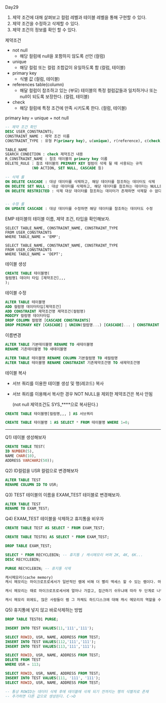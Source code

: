 Day29

1. 제약 조건에 대해 살펴보고 컬럼 레벨과 테이블 레벨을 통해 구현할 수 있다.
2. 제약 조건을 수정하고 삭제할 수 있다.
3. 제약 조건의 정보를 확인 할 수 있다.



제약조건

- not null
  - 해당 컬럼에 null을 포함하지 않도록 선언 (컬럼)
- unique
  - 해당 컬럼 또는 컬럼 조합값이 유일하도록 함 (컬럼, 테이블)
- primary key
  - 식별 값 (컬럼, 테이블)
- references table(column)
  - 해달 컬럼이 참조하고 있는 (부모) 테이블의 특정 컬럼값들과 일치하거나 또는 null이 되도록 보장한다. (컬럼, 테이블)
- check
  - 해당 컬럼에 특정 조건에 만족 시키도록 한다. (컬럼, 테이블)



primary key = unique + not null





```sql
-- 제약 조건 확인
DESC USER_CONSTRAINTS;
CONSTRAINT_NAME : 제약 조건 이름
CONSTRAINT_TYPE : 유형 P(primary key), u(unique), r(reference), c(check)

TABLE_NAME
SEARCH_CONDITION : check 제약조건 내용
R_CONSTRAINT_NAME : 참조 테이블의 primary key 이름
DELETE_RULE : 참조 테이블의 PRIMARY KEY 컬럼이 삭제 될 때 사용되는 규칙
			(NO ACTION, SET NULL, CASCADE 등)
```



```sql
-- 삭제 룰
ON DELETE CASCADE : 대상 데이터를 삭제하고, 해당 데이터를 참조하는 데이터도 삭제
ON DELETE SET NULL : 대상 데이터를 삭제하고, 해당 데이터를 참조하는 데이터는 NULL로 바꿈
ON DELETE RESTRICTED : 삭제 대상 데이터를 참조하는 데이터가 존재하면 삭제할 수 없다 (기본값)


-- 수정 룰
ON UPDATE CASCADE : 대상 데이터를 수정하면 해당 데이터를 참조하는 데이터도 수정
```





EMP 테이블의 테이블 이름, 제약 조건, 타입을 확인해보자.

```SAS
SELECT TABLE_NAME, CONSTRAINT_NAME, CONSTRAINT_TYPE
FROM USER_CONSTRAINTS
WHERE TABLE_NAME = 'EMP';

SELECT TABLE_NAME, CONSTRAINT_NAME, CONSTRAINT_TYPE
FROM USER_CONSTRAINTS
WHERE TABLE_NAME = 'DEPT';
```



테이블 생성

```sql
CREATE TABLE 테이블명(
컬럼명1 데이터 타입 [제약조건],,,
);
```



테이블 수정

```sql
ALTER TABLE 테이블명
ADD 컬럼명 데이터타입[제약조건]
ADD CONSTRAINT 제약조건명 제약조건(컬럼명)
MODIFY 컬럼명 데이터타입
DROP COLUMN 컬럼명 [CASCADE CONSTRAINTS]
DROP PRIMARY KEY [CASCADE] | UNION(컬럼명...) [CASCADE]... | CONSTRAINT 제약조건명[CASCADE]...
```



이름변경

```sql
ALTER TABLE 기본테이블명 RENAME TO 새테이블명
RENAME 기존테이블명 TO 새테이블명

ALTER TABLE 테이블명 RENAME COLUMN 기본컬럼명 TO 새컬럼명
ALTER TABLE 테이블명 RENAME CONSTRAINT 기존제약조건명 TO 새제약조건명
```



테이블 복사

- 서브 쿼리를 이용한 테이블 생성 및 행(레코드) 복사

- 서브 쿼리를 이용해서 복사한 경우 NOT NULL을 제외한 제약조건은 복사 안됨

  (not null 제약조건도 SYS_\****으로 복사된다.)

```sql
CREATE TABLE 테이블명[컬럼명,,, ] AS 서브쿼리

CREATE TABLE 테이블명 1 AS SELECT * FROM 테이블명 WHERE 1=0;
```

---

Q1) 테이블 생성해보자

```sql
CREATE TABLE TEST(
ID NUMBER(5),
NAME CHAR(10),
ADDRESS VARCHAR2(50));
```



Q2) ID컬럼을 USR 컬럼으로 변경해보자

```sql
ALTER TABLE TEST
RENAME COLUMN ID TO USR;
```



Q3) TEST 테이블의 이름을 EXAM_TEST 테이블로 변경해보자.

```sql
ALTER TABLE TEST
RENAME TO EXAM_TEST;
```



Q4) EXAM_TEST 테이블을 삭제하고 휴지통을 비우자

```sql
CREATE TABLE TEST AS SELECT * FROM EXAM_TEST;

CREATE TABLE TEST01 AS SELECT * FROM EXAM_TEST;

DROP TABLE EXAM_TEST;

SELECT * FROM RECYCLEBIN; -- 휴지통 / 캐시메모리 버퍼 2K, 4K, 6K...
DESC RECYCLEBIN;

PURGE RECYCLEBIN; -- 휴지통 삭제
```



```markdown
캐시메모리(cache memory)
캐시 메모리는 마이크로프로세서가 일반적인 램에 비해 더 빨리 액세스 할 수 있는 램이다. 마이크로프로세서가 데이터를 처리할 때 제일 먼저 캐시 메모리에 있는지를 찾아본 후, 만약 거기에서 원하는 데이터를 찾으면, (읽는데 더 많은 시간이 필요한) 메인 메모리로 갈 필요가 없게 된다.

캐시 메모리는 때로 마이크로프로세서에 얼마나 가깝고, 접근하기 쉬우냐에 따라 두 단계로 나뉘어진다. 레벨-1 (흔히 L1이라고도 표기한다) 캐시는 마이크로프로세서와 같은 칩 내에 있다 (예를 들면 PowerPC 601 프로세서는 자체 칩 내에 32 KB의 L1 캐시가 내장되어 있다). 레벨-2 캐시는 보통 별도로 분리된 SRAM 칩이며, 메인 메모리는 보통 DRAM 칩을 사용한다. SRAM은 DRAM과는 달리 전자기적으로 재생시킬 필요가 없기 때문에 값이 더 비싸다. 많이 사용되는 캐시 메모리 크기는 1 MB 이다.

캐시 메모리 외에도, 많은 사람들이 램 그 자체도 하드디스크에 대해 캐시 메모리의 역할을 수행한다고 생각하는데, 그 이유는 사용자가 컴퓨터를 켜고 운영체계를 적재하면 일단 램의 모든 내용은 하드디스크로부터 가져오기 때문이며, 이후 사용자가 새로운 응용프로그램을 시작하는 바에 따라 새로운 데이터를 액세스하게 된다. 램은 하드디스크로부터 가장 최근에 읽었던 데이터를 유지하기 위해 디스크 캐시라고 불리는 특별한 장소를 가질 수 있다.
```



Q5) 휴지통에 넣지 않고 바로삭제하는 방법

```sql
DROP TABLE TEST01 PURGE;
```



```sql
INSERT INTO TEST VALUES(11,'111','111');

SELECT ROWID, USR, NAME, ADDRESS FROM TEST;
INSERT INTO TEST VALUES(112,'111','111');
INSERT INTO TEST VALUES(113,'111','111');

SELECT ROWID, USR, NAME, ADDRESS FROM TEST;
DELETE FROM TEST
WHERE USR = 113;

SELECT ROWID, USR, NAME, ADDRESS FROM TEST;
INSERT INTO TEST VALUES(111, '111', '111');
SELECT ROWID, USR, NAME, ADDRESS FROM TEST;

-- 통상 ROWID는 데이터 삭제 후에 테이블에 삭제 되기 전까지는 행의 식별자로 존재
-- 추가하면 다른 값으로 생성된다. C->D
```































































